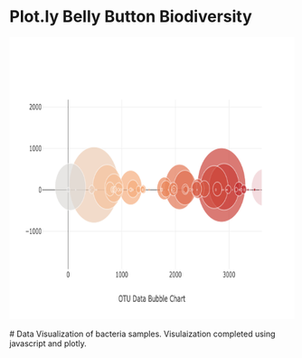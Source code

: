 # Plot.ly Belly Button Biodiversity

<p align="center">
  <img width="800" height="500" src="https://github.com/narayanan-nithya/Belly-Button-Biodiversity-Visualization/blob/master/newplot.png"> 
</p>
# Data Visualization of bacteria samples. Visulaization completed using javascript and plotly.
